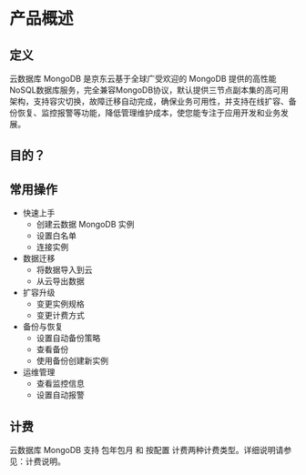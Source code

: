 # 产品概述
## 定义

云数据库 MongoDB 是京东云基于全球广受欢迎的 MongoDB 提供的高性能NoSQL数据库服务，完全兼容MongoDB协议，默认提供三节点副本集的高可用架构，支持容灾切换，故障迁移自动完成，确保业务可用性，并支持在线扩容、备份恢复、监控报警等功能，降低管理维护成本，使您能专注于应用开发和业务发展。
## 目的？

## 常用操作

- 快速上手
	- 创建云数据 MongoDB 实例
	- 设置白名单
	- 连接实例
- 数据迁移
	- 将数据导入到云
	- 从云导出数据
- 扩容升级
	- 变更实例规格
	- 变更计费方式
- 备份与恢复
	- 设置自动备份策略
	- 查看备份
	- 使用备份创建新实例
- 运维管理
	- 查看监控信息
	- 设置自动报警

## 计费
云数据库 MongoDB 支持 包年包月 和 按配置 计费两种计费类型。详细说明请参见：计费说明。
